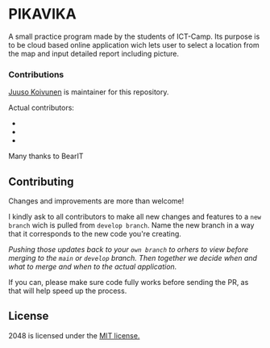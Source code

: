 # PIKAVIKA
A small practice program made by the students of ICT-Camp. Its purpose is to be cloud based online application wich lets user to select a location from the map and input detailed report including picture.

### Contributions

[Juuso Koivunen](https://github.com/Jay-Global/) is maintainer for this repository.

Actual contributors:

- 
- 
- 

Many thanks to BearIT

## Contributing
Changes and improvements are more than welcome! 

I kindly ask to all contributors to make all new changes and features to a `new branch` wich is pulled from `develop branch`. Name the new branch in a way that it corresponds to the new code you're creating. 

*Pushing those updates back to your `own branch` to orhers to view before merging to the `main` or `develop` branch. Then together we decide when and what to merge and when to the actual application.*

If you can, please make sure code fully works before sending the PR, as that will help speed up the process.

## License
2048 is licensed under the [MIT license.](https://github.com/Jay-Global/ICT-Camp-Pikavika/blob/main/License.txt)